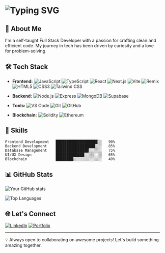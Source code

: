 # <img src="https://readme-typing-svg.herokuapp.com?font=Fira+Code&pause=1000&color=00F731&width=435&lines=Hi+there!+%F0%9F%91%8B;I'm+arnesssr;A+Fullstack+Developer" alt="Typing SVG" />

## 🚀 About Me
I'm a self-taught Full Stack Developer with a passion for crafting clean and efficient code. My journey in tech has been driven by curiosity and a love for problem-solving.

## 🛠️ Tech Stack
- **Frontend:** ![JavaScript](https://img.shields.io/badge/-JavaScript-F7DF1E?style=flat-square&logo=javascript&logoColor=black)
![TypeScript](https://img.shields.io/badge/-TypeScript-3178C6?style=flat-square&logo=typescript&logoColor=white)
![React](https://img.shields.io/badge/-React-61DAFB?style=flat-square&logo=react&logoColor=black)
![Next.js](https://img.shields.io/badge/-Next.js-000000?style=flat-square&logo=next.js&logoColor=white)
![Vite](https://img.shields.io/badge/-Vite-646CFF?style=flat-square&logo=vite&logoColor=white)
![Remix](https://img.shields.io/badge/-Remix-000000?style=flat-square&logo=remix&logoColor=white)
![HTML5](https://img.shields.io/badge/-HTML5-E34F26?style=flat-square&logo=html5&logoColor=white)
![CSS3](https://img.shields.io/badge/-CSS3-1572B6?style=flat-square&logo=css3&logoColor=white)
![Tailwind CSS](https://img.shields.io/badge/-Tailwind_CSS-38B2AC?style=flat-square&logo=tailwind-css&logoColor=white)

- **Backend:** ![Node.js](https://img.shields.io/badge/-Node.js-339933?style=flat-square&logo=node.js&logoColor=white)
![Express](https://img.shields.io/badge/-Express-000000?style=flat-square&logo=express&logoColor=white)
![MongoDB](https://img.shields.io/badge/-MongoDB-47A248?style=flat-square&logo=mongodb&logoColor=white)
![Supabase](https://img.shields.io/badge/-Supabase-3ECF8E?style=flat-square&logo=supabase&logoColor=white)

- **Tools:** ![VS Code](https://img.shields.io/badge/-VS_Code-007ACC?style=flat-square&logo=visual-studio-code&logoColor=white)
![Git](https://img.shields.io/badge/-Git-F05032?style=flat-square&logo=git&logoColor=white)
![GitHub](https://img.shields.io/badge/-GitHub-181717?style=flat-square&logo=github&logoColor=white)

- **Blockchain:** ![Solidity](https://img.shields.io/badge/-Solidity-363636?style=flat-square&logo=solidity&logoColor=white)
![Ethereum](https://img.shields.io/badge/-Ethereum-3C3C3D?style=flat-square&logo=ethereum&logoColor=white)

## 🌟 Skills
```
Frontend Development   ███████████████████░░   90%
Backend Development    ██████████████████░░░   85%
Database Management    ███████████████░░░░░░   75%
UI/UX Design           █████████████░░░░░░░░   65%
Blockchain             ████████░░░░░░░░░░░░░   40%
```

## 📊 GitHub Stats
![Your GitHub stats](https://github-readme-stats.vercel.app/api?username=arnesssr&show_icons=true&theme=radical)

![Top Languages](https://github-readme-stats.vercel.app/api/top-langs/?username=arnesssr&layout=compact&theme=radical)

## 🌐 Let's Connect
[![LinkedIn](https://img.shields.io/badge/LinkedIn-0077B5?style=for-the-badge&logo=linkedin&logoColor=white)](https://linkedin.com/in/jamesabira)
[![Portfolio](https://img.shields.io/badge/Portfolio-FF5722?style=for-the-badge&logo=todoist&logoColor=white)](https://abira.portfolio.netlify.app)

---

💡 Always open to collaborating on awesome projects! Let's build something amazing together. 
